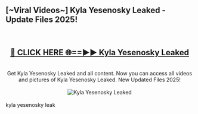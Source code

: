 <h2>[~Viral Videos~] Kyla Yesenosky Leaked - Update Files 2025!</h2>
<br>
<div align="center">
<h2><a href="https://betterlinks.top/A2PfLJ" rel="nofollow">🔴 CLICK HERE 🌐==►► Kyla Yesenosky Leaked</a></h2>
<br>
Get Kyla Yesenosky Leaked and all content. Now you can access all videos and pictures of Kyla Yesenosky Leaked. New Updated Files 2025!
<br>
<br>
<a href="https://betterlinks.top/A2PfLJ" rel="nofollow" data-target="animated-image.originalLink"><img src="https://i.ibb.co.com/WyWwxjT/player-gif2.gif" alt="Kyla Yesenosky Leaked" style="max-width: 100%; display: inline-block;" data-target="animated-image.originalImage"></a>
</div>
<br>
kyla yesenosky leak